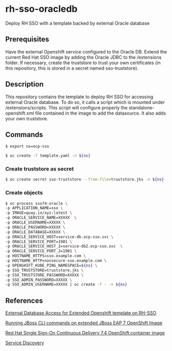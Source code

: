 # rh-sso-oracledb
Deploy RH SSO with a template backed by external Oracle database

## Prerequisites
Have the external Openshift service configured to the Oracle DB.
Extend the current Red Hat SSO image by adding the Oracle JDBC to the /extensions folder.
If necessary, create the truststore to trust your own certificates (in this repository, this is stored in a secret named sso-truststore).

## Description
This repository contains the template to deploy RH SSO for accessing external Oracle database. To do so, it calls a script which is mounted under /extensions/scripts. This script will configure properly the standalone-openshift.xml file contained in the image to add the datasource. It also adds your own truststore.

## Commands
```bash
$ export ns=ocp-sso
```
```bash
$ oc create -f template.yaml -n ${ns}
```

### Create truststore as secret
```bash
$ oc create secret sso-truststore --from-file=truststore.jks -n ${ns}
```

### Create objects

```bash
$ oc process sso74-oracle \
-p APPLICATION_NAME=sso \
-p IMAGE=quay.io/xyz:latest \
-p ORACLE_SERVICE_NAME=XXXXX  \
-p ORACLE_USERNAME=XXXXX \
-p ORACLE_PASSWORD=XXXXX \
-p ORACLE_DATABASE=XXXXX \
-p ORACLE_SERVICE_HOST=service-db.ocp-sso.svc \
-p ORACLE_SERVICE_PORT=1901 \
-p ORACLE_SERVICE_HOST_2=service-db2.ocp-sso.svc  \
-p ORACLE_SERVICE_PORT_2=1901 \
-p HOSTNAME_HTTPS=sso.example.com \
-p HOSTNAME_HTTP=nonsecure-sso.example.com \
-p OPENSHIFT_KUBE_PING_NAMESPACE=${ns} \
-p SSO_TRUSTSTORE=truststore.jks \
-p SSO_TRUSTSTORE_PASSWORD=XXXXX \
-p SSO_ADMIN_PASSWORD=XXXXX \
-p SSO_ADMIN_USERNAME=XXXXX | oc create -f - -n ${ns}
```

## References
[External Database Access for Extended Openshift template on RH-SSO ](https://access.redhat.com/solutions/3402171)

[Running JBoss CLI commands on extended JBoss EAP 7 OpenShift Image ](https://access.redhat.com/solutions/3911211)

[Red Hat Single Sign-On Continuous Delivery 7.4 OpenShift container image](https://github.com/jboss-container-images/redhat-sso-7-openshift-image)

[Service Discovery](https://access.redhat.com/documentation/en-us/red_hat_jboss_enterprise_application_platform/7.3/html/getting_started_with_jboss_eap_for_openshift_container_platform/reference_information#configuring_a_jgroups_discovery_mechanism)

